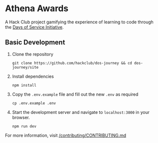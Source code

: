 # Athena Awards
A Hack Club project gamifying the experience of learning to code through the [Days of Service Initiative](https://daysofservice.hackclub.com).


## Basic Development

1. Clone the repository

    ```
    git clone https://github.com/hackclub/dos-journey && cd dos-journey/site
    ```

2. Install dependencies

    ```
    npm install
    ```

3. Copy the `.env.example` file and fill out the new `.env` as required

    ```
    cp .env.example .env
    ```

3. Start the development server and navigate to `localhost:3000` in your browser.

    ```
    npm run dev
    ```


For more information, visit [/contributing/CONTRIBUTING.md](/contributing/CONTRIBUTING.md)